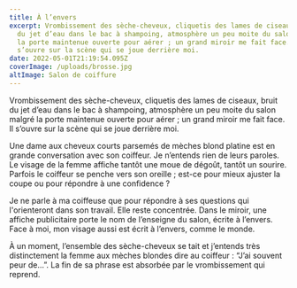 ```yaml
---
title: À l’envers
excerpt: Vrombissement des sèche-cheveux, cliquetis des lames de ciseaux, bruit
  du jet d’eau dans le bac à shampoing, atmosphère un peu moite du salon malgré
  la porte maintenue ouverte pour aérer ; un grand miroir me fait face. Il
  s’ouvre sur la scène qui se joue derrière moi.
date: 2022-05-01T21:19:54.095Z
coverImage: /uploads/brosse.jpg
altImage: Salon de coiffure
---
```

Vrombissement des sèche-cheveux, cliquetis des lames de ciseaux, bruit du jet d’eau dans le bac à shampoing, atmosphère un peu moite du salon malgré la porte maintenue ouverte pour aérer ; un grand miroir me fait face. Il s’ouvre sur la scène qui se joue derrière moi.

Une dame aux cheveux courts parsemés de mèches blond platine est en grande conversation avec son coiffeur. Je n’entends rien de leurs paroles. Le visage de la femme affiche tantôt une moue de dégoût, tantôt un sourire. Parfois le coiffeur se penche vers son oreille ; est-ce pour mieux ajuster la coupe ou pour répondre à une confidence ?

Je ne parle à ma coiffeuse que pour répondre à ses questions qui l'orienteront dans son travail. Elle reste concentrée. Dans le miroir, une affiche publicitaire porte le nom de l’enseigne du salon, écrite à l’envers. Face à moi, mon visage aussi est écrit à l’envers, comme le monde.

À un moment, l’ensemble des sèche-cheveux se tait et j’entends très distinctement la femme aux mèches blondes dire au coiffeur : “J’ai souvent peur de…”. La fin de sa phrase est absorbée par le vrombissement qui reprend.